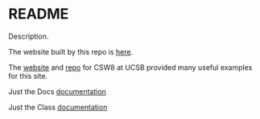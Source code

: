 # README

Description.

The website built by this repo is [here](https://tudelft-citg.github.io/HOS-prob-design-23/).

The [website](https://ucsb-csw8.github.io/s22/) and [repo](https://github.com/ucsb-csw8/s22/)  for CSW8 at UCSB provided many useful examples for this site.

Just the Docs [documentation](https://just-the-docs.github.io/just-the-docs/)

Just the Class [documentation](https://kevinl.info/just-the-class/)